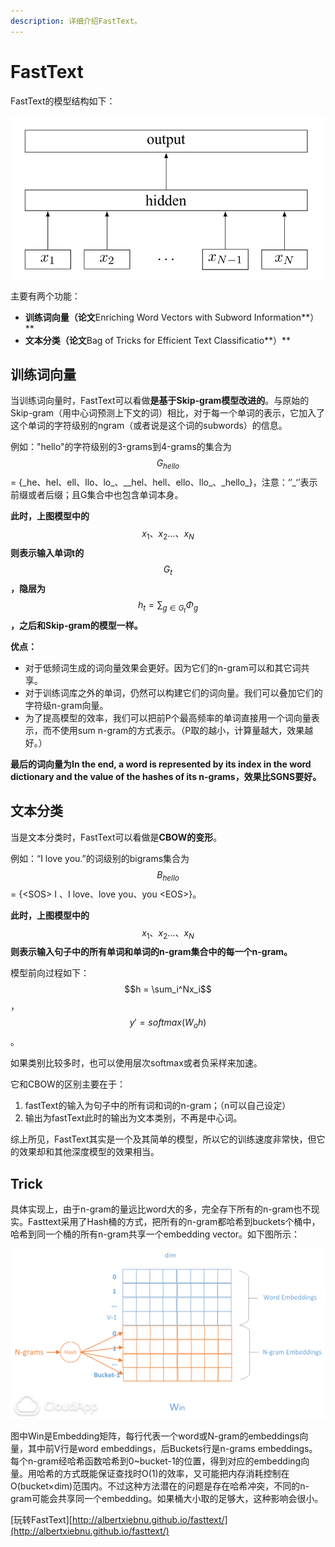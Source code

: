 ```yaml
---
description: 详细介绍FastText。
---
```


# FastText

FastText的模型结构如下：

![FastText](../.gitbook/assets/fasttext.png)

主要有两个功能：

* **训练词向量（论文**Enriching Word Vectors with Subword Information**）**
* **文本分类（论文**Bag of Tricks for Efficient Text Classificatio**）**

## 训练词向量

 当训练词向量时，FastText可以看做**是基于Skip-gram模型改进的**。与原始的Skip-gram（用中心词预测上下文的词）相比，对于每一个单词的表示，它加入了这个单词的字符级别的ngram（或者说是这个词的subwords）的信息。

例如："hello"的字符级别的3-grams到4-grams的集合为 $$G_{hello}$$  = {\_he、hel、ell、llo、lo_、_\_hel、hell、ello、llo\_、\_hello\_}，注意：‘’\_‘’表示前缀或者后缀；且G集合中也包含单词本身。

**此时，上图模型中的** $$x_1、x_2...、x_N$$ **则表示输入单词t的** $$G_t$$ **，隐层为** $$h_t = \sum_{g\in G_t}\Phi_g$$ **，之后和Skip-gram的模型一样。**

**优点：**

* 对于低频词生成的词向量效果会更好。因为它们的n-gram可以和其它词共享。
* 对于训练词库之外的单词，仍然可以构建它们的词向量。我们可以叠加它们的字符级n-gram向量。
* 为了提高模型的效率，我们可以把前P个最高频率的单词直接用一个词向量表示，而不使用sum n-gram的方式表示。（P取的越小，计算量越大，效果越好。）

**最后的词向量为In the end, a word is represented by its index in the word dictionary and the value of the hashes of its n-grams，效果比SGNS要好。**

## 文本分类

当是文本分类时，FastText可以看做是**CBOW的变形**。

例如：“I love you.”的词级别的bigrams集合为 $$B_{hello}$$  = {&lt;SOS&gt; I 、I love、love you、you &lt;EOS&gt;}。

**此时，上图模型中的** $$x_1、x_2...、x_N$$ **则表示输入句子中的所有单词和单词的n-gram集合中的每一个n-gram。**

模型前向过程如下： $$h = \sum_i^Nx_i$$ ， $$y'=softmax(W_oh)$$ 。

如果类别比较多时，也可以使用层次softmax或者负采样来加速。

它和CBOW的区别主要在于：

1. fastText的输入为句子中的所有词和词的n-gram；（n可以自己设定）
2. 输出为fastText此时的输出为文本类别，不再是中心词。

综上所见，FastText其实是一个及其简单的模型，所以它的训练速度非常快，但它的效果却和其他深度模型的效果相当。

## Trick

具体实现上，由于n-gram的量远比word大的多，完全存下所有的n-gram也不现实。Fasttext采用了Hash桶的方式，把所有的n-gram都哈希到buckets个桶中，哈希到同一个桶的所有n-gram共享一个embedding vector。如下图所示：

![&#x5D4C;&#x5165;&#x77E9;&#x9635;](../.gitbook/assets/hashbuckets.png)

图中Win是Embedding矩阵，每行代表一个word或N-gram的embeddings向量，其中前V行是word embeddings，后Buckets行是n-grams embeddings。每个n-gram经哈希函数哈希到0~bucket-1的位置，得到对应的embedding向量。用哈希的方式既能保证查找时O\(1\)的效率，又可能把内存消耗控制在O\(bucket×dim\)范围内。不过这种方法潜在的问题是存在哈希冲突，不同的n-gram可能会共享同一个embedding。如果桶大小取的足够大，这种影响会很小。

\[玩转FastText\][http://albertxiebnu.github.io/fasttext/](http://albertxiebnu.github.io/fasttext/)


